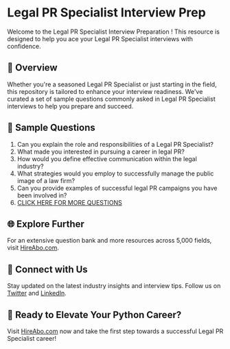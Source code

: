 # Legal PR Specialist Interview Prep

Welcome to the Legal PR Specialist Interview Preparation ! This resource is designed to help you ace your Legal PR Specialist interviews with confidence.

## 🚀 Overview

Whether you're a seasoned Legal PR Specialist or just starting in the field, this repository is tailored to enhance your interview readiness. We've curated a set of sample questions commonly asked in Legal PR Specialist interviews to help you prepare and succeed.

## 📝 Sample Questions

1. Can you explain the role and responsibilities of a Legal PR Specialist?
2. What made you interested in pursuing a career in legal PR?
3. How would you define effective communication within the legal industry?
4. What strategies would you employ to successfully manage the public image of a law firm?
5. Can you provide examples of successful legal PR campaigns you have been involved in?
6. [CLICK HERE FOR MORE QUESTIONS](https://hireabo.com/job/8_1_38/Legal%20PR%20Specialist)

## 🌐 Explore Further

For an extensive question bank and more resources across 5,000 fields, visit [HireAbo.com](https://www.hireabo.com).

## 📱 Connect with Us

Stay updated on the latest industry insights and interview tips. Follow us on [Twitter](https://twitter.com/hireabo) and [LinkedIn](https://www.linkedin.com/in/hire-abo-3609972a8/).

## 🚀 Ready to Elevate Your Python Career?

Visit [HireAbo.com](https://www.hireabo.com) now and take the first step towards a successful Legal PR Specialist career!